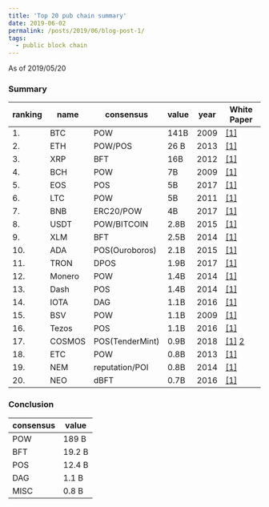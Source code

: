 ```yaml
---
title: 'Top 20 pub chain summary' 
date: 2019-06-02
permalink: /posts/2019/06/blog-post-1/
tags:
  - public block chain 
---
```


As of 2019/05/20

### Summary 

| ranking |	name	| consensus        | value | year | White Paper |
| ------- |-------------| -----------------|-------|------|-------------|
| 1.	  | BTC	        | POW	           | 141B  | 2009 | [[1]](http://stplaydog.github.io/files/white_paper/bitcoin.pdf) |
| 2.	  | ETH		| POW/POS          | 26 B  | 2013 | [[1]](http://stplaydog.github.io/files/white_paper/ether_yellow.pdf) |
| 3.	  | XRP		| BFT              | 16B   | 2012 | [[1]](http://stplaydog.github.io/files/white_paper/ripple_consensus_whitepaper.pdf) |
| 4.	  | BCH		| POW              | 7B	   | 2009 | [[1]](http://stplaydog.github.io/files/white_paper/bitcoin.pdf) |
| 5.	  | EOS		| POS              | 5B	   | 2017 | [[1]](https://github.com/EOSIO/Documentation/blob/master/TechnicalWhitePaper.md) |
| 6.	  | LTC	        | POW	           | 5B	   | 2011 | [[1]](http://stplaydog.github.io/files/white_paper/Lite-Coin-Whitepaper.pdf) |
| 7.	  | BNB	        | ERC20/POW        | 4B	   | 2017 | [[1]](http://stplaydog.github.io/files/white_paper/Binance_WhitePaper_en.pdf) |
| 8.	  | USDT	| POW/BITCOIN      | 2.8B  | 2015 | [[1]](http://stplaydog.github.io/files/white_paper/TetherWhitePaper.pdf) |
| 9.	  | XLM	        | BFT	           | 2.5B  | 2014 | [[1]](http://stplaydog.github.io/files/white_paper/stellar-consensus-protocol.pdf) |
| 10.	  | ADA         | POS(Ouroboros)   | 2.1B  | 2015 | [[1]](http://stplaydog.github.io/files/white_paper/circle-research-cardano.pdf) |
| 11.	  | TRON	| DPOS	           | 1.9B  | 2017 | [[1]](http://stplaydog.github.io/files/white_paper/white_paper_v_2_0.pdf) |
| 12.	  | Monero	| POW	           | 1.4B  | 2014 | [[1]](https://wisepaper.com/2018/05/02/monero/)
| 13.	  | Dash	| POS	           | 1.4B  | 2014 | [[1]](https://github.com/dashpay/dash/wiki/Whitepaper)
| 14.	  | IOTA	| DAG	           | 1.1B  | 2016 | [[1]](http://stplaydog.github.io/files/white_paper/iota1_4_3.pdf) |
| 15.	  | BSV	        | POW	           | 1.1B  | 2009 | [[1]](http://stplaydog.github.io/files/white_paper/bitcoin.pdf) |
| 16.	  | Tezos	| POS	           | 1.1B  | 2016 | [[1]](http://stplaydog.github.io/files/white_paper/tezos.pdf) | 
| 17.	  | COSMOS	| POS(TenderMint)  | 0.9B  | 2018 | [[1]](http://stplaydog.github.io/files/white_paper/buchman2016tendermint.pdf) [2](http://stplaydog.github.io/files/white_paper/cosmos-whitepaper.pdf) | 
| 18.	  | ETC	        | POW	           | 0.8B  | 2013 | [[1]](http://stplaydog.github.io/files/white_paper/ether_yellow.pdf) |
| 19.	  | NEM	        | reputation/POI   | 0.8B  | 2014 | [[1]](http://stplaydog.github.io/files/white_paper/NEM_techRef.pdf) | 
| 20.	  | NEO	        | dBFT	           | 0.7B  | 2016 | [[1]](https://docs.neo.org/en-us/whitepaper.html)

### Conclusion

| consensus | value  |
|-----------|--------|
| POW       | 189 B  |
| BFT       | 19.2 B |
| POS       | 12.4 B |
| DAG       | 1.1 B  |
| MISC      | 0.8 B  |
